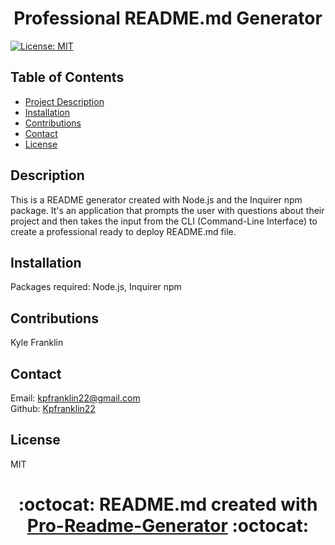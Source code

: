 

# <h1 align="center"> Professional README.md Generator
[![License: MIT](https://img.shields.io/badge/License-MIT-yellow.svg)](https://opensource.org/licenses/MIT)

## Table of Contents
- [Project Description](#description)
- [Installation](#installation)
- [Contributions](#contributions)
- [Contact](#contact)
- [License](#license)

## Description
This is a README generator created with Node.js and the Inquirer npm package. It's an application that prompts the user with questions about their project and then takes the input from the CLI (Command-Line Interface) to create a professional ready to deploy README.md file.

## Installation 
Packages required: Node.js, Inquirer npm

## Contributions
Kyle Franklin

## Contact
Email: kpfranklin22@gmail.com <br/>
Github: [Kpfranklin22](https://github.com/Kpfranklin22)

## License
  MIT

# <h1 align="center"> :octocat: README.md created with [Pro-Readme-Generator](https://github.com/Kpfranklin22/pro-readme-generator) :octocat:
